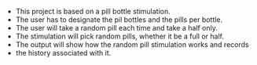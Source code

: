 * This project is based on a pill bottle stimulation.
* The user has to designate the pil bottles and the pills per bottle.
* The user will take a random pill each time and take a half only.
* The stimulation will pick random pills, whether it be a full or half.
* The output will show how the random pill stimulation works and records
* the history associated with it.
